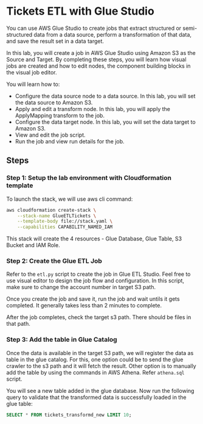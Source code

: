 # Tickets ETL with Glue Studio

You can use AWS Glue Studio to create jobs that extract structured or semi-structured data from a data source, perform a transformation of that data, and save the result set in a data target.

In this lab, you will create a job in AWS Glue Studio using Amazon S3 as the Source and Target. By completing these steps, you will learn how visual jobs are created and how to edit nodes, the component building blocks in the visual job editor.

You will learn how to:

- Configure the data source node to a data source. In this lab, you will set the data source to Amazon S3.
- Apply and edit a transform node. In this lab, you will apply the ApplyMapping transform to the job.
- Configure the data target node. In this lab, you will set the data target to Amazon S3.
- View and edit the job script.
- Run the job and view run details for the job.

## Steps

### Step 1: Setup the lab environment with Cloudformation template

To launch the stack, we will use aws cli command:

```sh
aws cloudformation create-stack \
	--stack-name GlueETLTickets \
	--template-body file://stack.yaml \
	--capabilities CAPABILITY_NAMED_IAM
```

This stack will create the 4 resources - Glue Database, Glue Table, S3 Bucket and IAM Role.

### Step 2: Create the Glue ETL Job

Refer to the `etl.py` script to create the job in Glue ETL Studio. Feel free to use visual editor to design the job flow and configuration. In this script, make sure to change the account number in target S3 path.

Once you create the job and save it, run the job and wait untils it gets completed. It generally takes less than 2 minutes to complete.

After the job completes, check the target s3 path. There should be files in that path.

### Step 3: Add the table in Glue Catalog

Once the data is available in the target S3 path, we will register the data as table in the glue catalog. For this, one option could be to send the glue crawler to the s3 path and it will fetch the result. Other option is to manually add the table by using the commands in AWS Athena. Refer `athena.sql` script.

You will see a new table added in the glue database. Now run the following query to validate that the transformed data is successfully loaded in the glue table:

```sql
SELECT * FROM tickets_transformd_new LIMIT 10;
```
